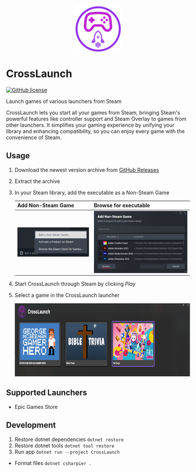 <div align="center" width="100%">
  <picture>
    <source media="(prefers-color-scheme: dark)" srcset="assets/img/CrossLaunch-Logo7.png" />
    <source media="(prefers-color-scheme: light)" srcset="assets/img/CrossLaunch-Logo4.png" />
    <img alt="CrossLaunch Logo" src="assets/img/CrossLaunch-Logo7.png" height="128" />
  </picture>
</div>

# CrossLaunch

[![GitHub license](https://img.shields.io/github/license/co-IT/CSharpFunctionalExtensions.HttpResults)](https://github.com/co-IT/CSharpFunctionalExtensions.HttpResults/blob/main/LICENSE.md)

Launch games of various launchers from Steam

CrossLaunch lets you start all your games from Steam, bringing Steam's powerful features like controller support and Steam Overlay to games from other launchers. It simplifies your gaming experience by unifying your library and enhancing compatibility, so you can enjoy every game with the convenience of Steam.

## Usage

1. Download the newest version archive from [GitHub Releases](https://github.com/DerStimmler/CrossLaunch/releases)
2. Extract the archive
3. In your Steam library, add the executable as a Non-Steam Game

   | Add Non-Steam Game                                                               | Browse for executable                                                                       |
   |----------------------------------------------------------------------------------|---------------------------------------------------------------------------------------------|
   | <img src="assets/docs/non-steam-game.png" alt="add non steam game" height="80"/> | <img src="assets/docs/non-steam-game-browse.png" alt="browse for executable" height="170"/> |
4. Start CrossLaunch through Steam by clicking _Play_
5. Select a game in the CrossLaunch launcher
   
    <img src="assets/docs/cross-launch-game-selection.png" alt="select game in CrossLaunch launcher" height="200"/>

## Supported Launchers

- Epic Games Store

## Development

1. Restore dotnet dependencies `dotnet restore`
2. Restore dotnet tools `dotnet tool restore`
3. Run app `dotnet run --project CrossLaunch`

- Format files `dotnet csharpier .`
